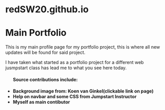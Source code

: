 # redSW20.github.io
<h1>Main Portfolio</h1>

<p>This is my main profile page for my portfolio project, this is where all new updates will be found for said project. </p>

<p>I have taken what started as a portfolio project for a different web jusmpstart class has lead me to what you see here today. </p>

<ul><h4>Source contributions include:<h4>
<li>Background image from: Koen van Ginkel(clickable link on page)</li>
<li>Help on navbar and some CSS from Jumpstart Instructor</li>
<li>Myself as main contibutor</li>
</ul>